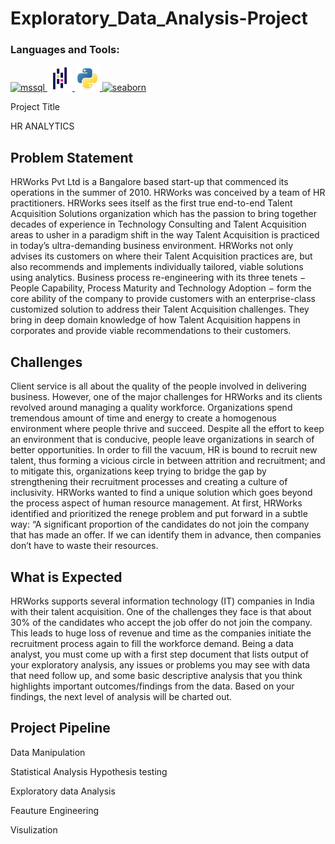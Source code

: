 # Exploratory_Data_Analysis-Project



<h3 align="left">
<p align="left">
</p>

<h3 align="left">Languages and Tools:</h3>
<p align="left"> <a href="https://www.microsoft.com/en-us/sql-server" target="_blank" rel="noreferrer"> <img src="https://www.svgrepo.com/show/303229/microsoft-sql-server-logo.svg" alt="mssql" width="40" height="40"/> </a> <a href="https://pandas.pydata.org/" target="_blank" rel="noreferrer"> <img src="https://raw.githubusercontent.com/devicons/devicon/2ae2a900d2f041da66e950e4d48052658d850630/icons/pandas/pandas-original.svg" alt="pandas" width="40" height="40"/> </a> <a href="https://www.python.org" target="_blank" rel="noreferrer"> <img src="https://raw.githubusercontent.com/devicons/devicon/master/icons/python/python-original.svg" alt="python" width="40" height="40"/> </a> <a href="https://seaborn.pydata.org/" target="_blank" rel="noreferrer"> <img src="https://seaborn.pydata.org/_images/logo-mark-lightbg.svg" alt="seaborn" width="40" height="40"/> </a> </p>



 Project Title

HR ANALYTICS


## Problem Statement
HRWorks Pvt Ltd is a Bangalore based start-up that commenced its operations in the summer 
of 2010. HRWorks was conceived by a team of HR practitioners.
HRWorks sees itself as the first true end-to-end Talent Acquisition Solutions organization 
which has the passion to bring together decades of experience in Technology Consulting and 
Talent Acquisition areas to usher in a paradigm shift in the way Talent Acquisition is practiced 
in today’s ultra-demanding business environment. HRWorks not only advises its customers on 
where their Talent Acquisition practices are, but also recommends and implements individually 
tailored, viable solutions using analytics. 
Business process re-engineering with its three tenets − People Capability, Process Maturity and 
Technology Adoption − form the core ability of the company to provide customers with an 
enterprise-class customized solution to address their Talent Acquisition challenges. They bring 
in deep domain knowledge of how Talent Acquisition happens in corporates and provide viable 
recommendations to their customers.
## Challenges

Client service is all about the quality of the people involved in delivering business. However, 
one of the major challenges for HRWorks and its clients revolved around managing a quality 
workforce. Organizations spend tremendous amount of time and energy to create a 
homogenous environment where people thrive and succeed. Despite all the effort to keep an 
environment that is conducive, people leave organizations in search of better opportunities. In 
order to fill the vacuum, HR is bound to recruit new talent, thus forming a vicious circle in 
between attrition and recruitment; and to mitigate this, organizations keep trying to bridge the 
gap by strengthening their recruitment processes and creating a culture of inclusivity. 
HRWorks wanted to find a unique solution which goes beyond the process aspect of human 
resource management. At first, HRWorks identified and prioritized the renege problem and put 
forward in a subtle way: 
“A significant proportion of the candidates do not join the company that has made an offer. If 
we can identify them in advance, then companies don’t have to waste their resources.
## What is Expected

HRWorks supports several information technology (IT) companies in India with their talent 
acquisition. One of the challenges they face is that about 30% of the candidates who accept the 
job offer do not join the company. This leads to huge loss of revenue and time as the companies 
initiate the recruitment process again to fill the workforce demand. 
Being a data analyst, you must come up with a first step document that lists output of your 
exploratory analysis, any issues or problems you may see with data that need follow up, and 
some basic descriptive analysis that you think highlights important outcomes/findings from the 
data. Based on your findings, the next level of analysis will be charted out.
## Project Pipeline

 Data Manipulation

 Statistical Analysis Hypothesis testing

 Exploratory data Analysis

 Feauture Engineering

 Visulization
